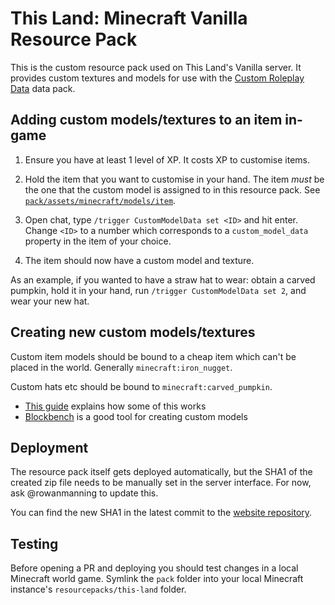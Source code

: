 
# This Land: Minecraft Vanilla Resource Pack

This is the custom resource pack used on This Land's Vanilla server. It provides custom textures and models for use with the [Custom Roleplay Data](https://www.curseforge.com/minecraft/customization/custom-roleplay-data-datapack) data pack.

## Adding custom models/textures to an item in-game

  1. Ensure you have at least 1 level of XP. It costs XP to customise items.

  2. Hold the item that you want to customise in your hand. The item _must_ be the one that the custom model is assigned to in this resource pack. See [`pack/assets/minecraft/models/item`](./pack/assets/minecraft/models/item/).

  3. Open chat, type `/trigger CustomModelData set <ID>` and hit enter. Change `<ID>` to a number which corresponds to a `custom_model_data` property in the item of your choice.

  4. The item should now have a custom model and texture.

As an example, if you wanted to have a straw hat to wear: obtain a carved pumpkin, hold it in your hand, run `/trigger CustomModelData set 2`, and wear your new hat.

## Creating new custom models/textures

Custom item models should be bound to a cheap item which can't be placed in the world. Generally `minecraft:iron_nugget`.

Custom hats etc should be bound to `minecraft:carved_pumpkin`.

  * [This guide](https://guide.denizenscript.com/guides/non-denizen/resource-packs.html) explains how some of this works
  * [Blockbench](https://web.blockbench.net/) is a good tool for creating custom models

## Deployment

The resource pack itself gets deployed automatically, but the SHA1 of the created zip file needs to be manually set in the server interface. For now, ask @rowanmanning to update this.

You can find the new SHA1 in the latest commit to the [website repository](https://github.com/this-land-server/website).

## Testing

Before opening a PR and deploying you should test changes in a local Minecraft world game. Symlink the `pack` folder into your local Minecraft instance's `resourcepacks/this-land` folder.
